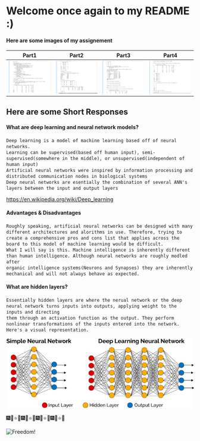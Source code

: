 # Welcome once again to my README :)

#### Here are some images of my assignement

| Part1 | Part2 | Part3 | Part4 |
| --- | --- | --- | --- |
| ![deepThought](img/deepLearning_pt1.png "deepThought") | ![deepThought](img/deepLearning_pt2.png "deepThought") | ![deepThought](img/deepLearning_pt3.png "deepThought")  | ![deepThought](img/deepLearning_pt4.png "deepThought")  |

## Here are some Short Responses

#### What are deep learning and neural network models?
    Deep learning is a model of machine learning based off of neural networks.
    Learning can be supervised(based off human input), semi-supervised(somewhere in the middle), or unsupervised(independent of human input)
    Artificial neural networks were inspired by information processing and distributed communication nodes in biological systems
    Deep neural networks are esentially the combination of several ANN's layers between the input and output layers
https://en.wikipedia.org/wiki/Deep_learning

#### Advantages & Disadvantages
    Roughly speaking, artificial neural networks can be designed with many different architectures and alorithms in use. Therefore, trying to
    create a comprehensive pros and cons list that applies across the board to this model of machine learning would be difficult.
    What I will say is this. Machine intelligence is inherently different than human intelligence. Although neural networks are roughly modled after
    organic intelligence systems(Neurons and Synapses) they are inherently mechanical and will not always behave as expected.

#### What are hidden layers?
    Essentially hidden layers are where the nerual network or the deep neural network turns inputs into outputs, applying weight to the inputs and directing
    them through an activation function as the output. They perform nonlinear transformations of the inputs entered into the network. Here's a visual representation.
![hiddenLayers](img/hiddenLayers.png "Hidden Layers")

:fireworks::beers::star::beers::fireworks::beers::star::beers::fireworks::beers::star::beers::fireworks::beers::star::beers:    

![Freedom!](https://media.giphy.com/media/pYfEywOAolwnm/giphy.gif "Freedom!")